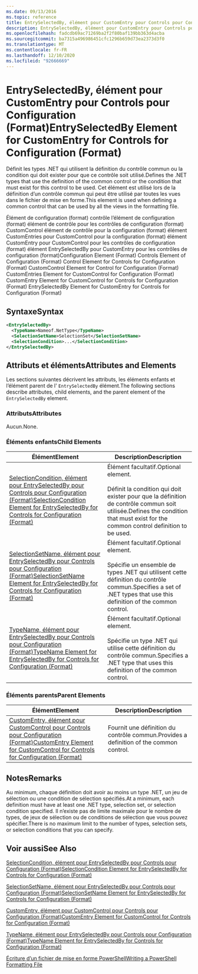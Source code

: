 ```yaml
---
ms.date: 09/13/2016
ms.topic: reference
title: EntrySelectedBy, élément pour CustomEntry pour Controls pour Configuration (Format)
description: EntrySelectedBy, élément pour CustomEntry pour Controls pour Configuration (Format)
ms.openlocfilehash: fadcdb69ac71269ba2f2f80baf139bb363d4acba
ms.sourcegitcommit: ba7315a496986451cfc1296b659d73ea2373d3f0
ms.translationtype: MT
ms.contentlocale: fr-FR
ms.lasthandoff: 12/10/2020
ms.locfileid: "92666669"
---
```

# <a name="entryselectedby-element-for-customentry-for-controls-for-configuration-format"></a><span data-ttu-id="50ddc-103">EntrySelectedBy, élément pour CustomEntry pour Controls pour Configuration (Format)</span><span class="sxs-lookup"><span data-stu-id="50ddc-103">EntrySelectedBy Element for CustomEntry for Controls for Configuration (Format)</span></span>

<span data-ttu-id="50ddc-104">Définit les types .NET qui utilisent la définition du contrôle commun ou la condition qui doit exister pour que ce contrôle soit utilisé.</span><span class="sxs-lookup"><span data-stu-id="50ddc-104">Defines the .NET types that use the definition of the common control or the condition that must exist for this control to be used.</span></span> <span data-ttu-id="50ddc-105">Cet élément est utilisé lors de la définition d’un contrôle commun qui peut être utilisé par toutes les vues dans le fichier de mise en forme.</span><span class="sxs-lookup"><span data-stu-id="50ddc-105">This element is used when defining a common control that can be used by all the views in the formatting file.</span></span>

<span data-ttu-id="50ddc-106">Élément de configuration (format) contrôle l’élément de configuration (format) élément de contrôle pour les contrôles de configuration (format) CustomControl élément de contrôle pour la configuration (format) élément CustomEntries pour CustomControl pour la configuration (format) élément CustomEntry pour CustomControl pour les contrôles de configuration (format) élément EntrySelectedBy pour CustomEntry pour les contrôles de configuration (format)</span><span class="sxs-lookup"><span data-stu-id="50ddc-106">Configuration Element (Format) Controls Element of Configuration (Format) Control Element for Controls for Configuration (Format) CustomControl Element for Control for Configuration (Format) CustomEntries Element for CustomControl for Configuration (Format) CustomEntry Element for CustomControl for Controls for Configuration (Format) EntrySelectedBy Element for CustomEntry for Controls for Configuration (Format)</span></span>

## <a name="syntax"></a><span data-ttu-id="50ddc-107">Syntaxe</span><span class="sxs-lookup"><span data-stu-id="50ddc-107">Syntax</span></span>

```xml
<EntrySelectedBy>
  <TypeName>Nameof.NetType</TypeName>
  <SelectionSetName>SelectionSet</SelectionSetName>
  <SelectionCondition>...</SelectionCondition>
</EntrySelectedBy>
```

## <a name="attributes-and-elements"></a><span data-ttu-id="50ddc-108">Attributs et éléments</span><span class="sxs-lookup"><span data-stu-id="50ddc-108">Attributes and Elements</span></span>

<span data-ttu-id="50ddc-109">Les sections suivantes décrivent les attributs, les éléments enfants et l’élément parent de l' `EntrySelectedBy` élément.</span><span class="sxs-lookup"><span data-stu-id="50ddc-109">The following sections describe attributes, child elements, and the parent element of the `EntrySelectedBy` element.</span></span>

### <a name="attributes"></a><span data-ttu-id="50ddc-110">Attributs</span><span class="sxs-lookup"><span data-stu-id="50ddc-110">Attributes</span></span>

<span data-ttu-id="50ddc-111">Aucun.</span><span class="sxs-lookup"><span data-stu-id="50ddc-111">None.</span></span>

### <a name="child-elements"></a><span data-ttu-id="50ddc-112">Éléments enfants</span><span class="sxs-lookup"><span data-stu-id="50ddc-112">Child Elements</span></span>

|<span data-ttu-id="50ddc-113">Élément</span><span class="sxs-lookup"><span data-stu-id="50ddc-113">Element</span></span>|<span data-ttu-id="50ddc-114">Description</span><span class="sxs-lookup"><span data-stu-id="50ddc-114">Description</span></span>|
|-------------|-----------------|
|[<span data-ttu-id="50ddc-115">SelectionCondition, élément pour EntrySelectedBy pour Controls pour Configuration (Format)</span><span class="sxs-lookup"><span data-stu-id="50ddc-115">SelectionCondition Element for EntrySelectedBy for Controls for Configuration (Format)</span></span>](./selectioncondition-element-for-entryselectedby-for-controls-for-configuration-format.md)|<span data-ttu-id="50ddc-116">Élément facultatif.</span><span class="sxs-lookup"><span data-stu-id="50ddc-116">Optional element.</span></span><br /><br /> <span data-ttu-id="50ddc-117">Définit la condition qui doit exister pour que la définition de contrôle commun soit utilisée.</span><span class="sxs-lookup"><span data-stu-id="50ddc-117">Defines the condition that must exist for the common control definition to be used.</span></span>|
|[<span data-ttu-id="50ddc-118">SelectionSetName, élément pour EntrySelectedBy pour Controls pour Configuration (Format)</span><span class="sxs-lookup"><span data-stu-id="50ddc-118">SelectionSetName Element for EntrySelectedBy for Controls for Configuration (Format)</span></span>](./selectionsetname-element-for-selectioncondition-for-controls-for-configuration-format.md)|<span data-ttu-id="50ddc-119">Élément facultatif.</span><span class="sxs-lookup"><span data-stu-id="50ddc-119">Optional element.</span></span><br /><br /> <span data-ttu-id="50ddc-120">Spécifie un ensemble de types .NET qui utilisent cette définition du contrôle commun.</span><span class="sxs-lookup"><span data-stu-id="50ddc-120">Specifies a set of .NET types that use this definition of the common control.</span></span>|
|[<span data-ttu-id="50ddc-121">TypeName, élément pour EntrySelectedBy pour Controls pour Configuration (Format)</span><span class="sxs-lookup"><span data-stu-id="50ddc-121">TypeName Element for EntrySelectedBy for Controls for Configuration (Format)</span></span>](./typename-element-for-entryselectedby-for-controls-for-configuration-format.md)|<span data-ttu-id="50ddc-122">Élément facultatif.</span><span class="sxs-lookup"><span data-stu-id="50ddc-122">Optional element.</span></span><br /><br /> <span data-ttu-id="50ddc-123">Spécifie un type .NET qui utilise cette définition du contrôle commun.</span><span class="sxs-lookup"><span data-stu-id="50ddc-123">Specifies a .NET type that uses this definition of the common control.</span></span>|

### <a name="parent-elements"></a><span data-ttu-id="50ddc-124">Éléments parents</span><span class="sxs-lookup"><span data-stu-id="50ddc-124">Parent Elements</span></span>

|<span data-ttu-id="50ddc-125">Élément</span><span class="sxs-lookup"><span data-stu-id="50ddc-125">Element</span></span>|<span data-ttu-id="50ddc-126">Description</span><span class="sxs-lookup"><span data-stu-id="50ddc-126">Description</span></span>|
|-------------|-----------------|
|[<span data-ttu-id="50ddc-127">CustomEntry, élément pour CustomControl pour Controls pour Configuration (Format)</span><span class="sxs-lookup"><span data-stu-id="50ddc-127">CustomEntry Element for CustomControl for Controls for Configuration (Format)</span></span>](./customentry-element-for-customcontrol-for-controls-for-configuration-format.md)|<span data-ttu-id="50ddc-128">Fournit une définition du contrôle commun.</span><span class="sxs-lookup"><span data-stu-id="50ddc-128">Provides a definition of the common control.</span></span>|

## <a name="remarks"></a><span data-ttu-id="50ddc-129">Notes</span><span class="sxs-lookup"><span data-stu-id="50ddc-129">Remarks</span></span>

<span data-ttu-id="50ddc-130">Au minimum, chaque définition doit avoir au moins un type .NET, un jeu de sélection ou une condition de sélection spécifiés.</span><span class="sxs-lookup"><span data-stu-id="50ddc-130">At a minimum, each definition must have at least one .NET type, selection set, or selection condition specified.</span></span> <span data-ttu-id="50ddc-131">Il n’existe pas de limite maximale pour le nombre de types, de jeux de sélection ou de conditions de sélection que vous pouvez spécifier.</span><span class="sxs-lookup"><span data-stu-id="50ddc-131">There is no maximum limit to the number of types, selection sets, or selection conditions that you can specify.</span></span>

## <a name="see-also"></a><span data-ttu-id="50ddc-132">Voir aussi</span><span class="sxs-lookup"><span data-stu-id="50ddc-132">See Also</span></span>

[<span data-ttu-id="50ddc-133">SelectionCondition, élément pour EntrySelectedBy pour Controls pour Configuration (Format)</span><span class="sxs-lookup"><span data-stu-id="50ddc-133">SelectionCondition Element for EntrySelectedBy for Controls for Configuration (Format)</span></span>](./selectioncondition-element-for-entryselectedby-for-controls-for-configuration-format.md)

[<span data-ttu-id="50ddc-134">SelectionSetName, élément pour EntrySelectedBy pour Controls pour Configuration (Format)</span><span class="sxs-lookup"><span data-stu-id="50ddc-134">SelectionSetName Element for EntrySelectedBy for Controls for Configuration (Format)</span></span>](./selectionsetname-element-for-selectioncondition-for-controls-for-configuration-format.md)

[<span data-ttu-id="50ddc-135">CustomEntry, élément pour CustomControl pour Controls pour Configuration (Format)</span><span class="sxs-lookup"><span data-stu-id="50ddc-135">CustomEntry Element for CustomControl for Controls for Configuration (Format)</span></span>](./customentry-element-for-customcontrol-for-controls-for-configuration-format.md)

[<span data-ttu-id="50ddc-136">TypeName, élément pour EntrySelectedBy pour Controls pour Configuration (Format)</span><span class="sxs-lookup"><span data-stu-id="50ddc-136">TypeName Element for EntrySelectedBy for Controls for Configuration (Format)</span></span>](./typename-element-for-selectioncondition-for-controls-for-configuration-format.md)

[<span data-ttu-id="50ddc-137">Écriture d’un fichier de mise en forme PowerShell</span><span class="sxs-lookup"><span data-stu-id="50ddc-137">Writing a PowerShell Formatting File</span></span>](./writing-a-powershell-formatting-file.md)

